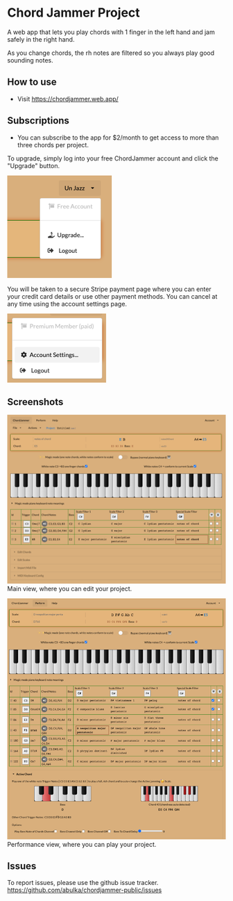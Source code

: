 # Chord Jammer Project

A web app that lets you play chords with 1 finger in the left hand
and jam safely in the right hand.

As you change chords, the rh notes are filtered so you always play good sounding notes.

## How to use

- Visit https://chordjammer.web.app/

## Subscriptions

- You can subscribe to the app for $2/month to get access to more than three chords per project.  
<!-- A discounted rate of $20/year will also be available soon. -->

To upgrade, simply log into your free ChordJammer account and click the "Upgrade" button.

![Screenshot](doco/screenshot3-upgrade.png)

You will be taken to a secure Stripe payment page where you can enter your credit card details or use other payment methods.  You can cancel at any time using the account settings page.

![Screenshot](doco/screenshot4-account-settings.png)

## Screenshots

![Screenshot](doco/screenshot1.png)
Main view, where you can edit your project.

![Screenshot](doco/screenshot2.png)
Performance view, where you can play your project.

## Issues

To report issues, please use the github issue tracker.
https://github.com/abulka/chordjammer-public/issues
